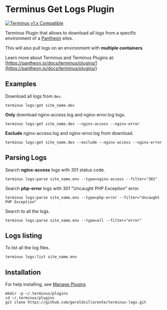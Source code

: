 # Terminus Get Logs Plugin

[![Terminus v1.x Compatible](https://img.shields.io/badge/terminus-v1.x-green.svg)](https://github.com/geraldvillorente/terminus-logs/tree/1.x)

Terminus Plugin that allows to download all logs from a specific environment of a [Pantheon](https://www.pantheon.io) sites.

This will also pull logs on an environment with __multiple containers__.

Learn more about Terminus and Terminus Plugins at:
[https://pantheon.io/docs/terminus/plugins/](https://pantheon.io/docs/terminus/plugins/)

## Examples

Download all logs from `dev`.
```
terminus logs:get site_name.dev
```

**Only** download nginx-access.log and nginx-error.log logs.
```
terminus logs:get site_name.dev --nginx-access --nginx-error
```

**Exclude** nginx-access.log and nginx-error.log from download.
```
terminus logs:get site_name.dev --exclude --nginx-access --nginx-error
```

## Parsing Logs

Search **nginx-access** logs with 301 status code.
```
terminus logs:parse site_name.env --type=nginx-access --filter="301"
```

Search **php-error** logs with 301 "Uncaught PHP Exception" error.
```
terminus logs:parse site_name.env --type=php-error --filter="Uncaught PHP Exception"
```

Search to all the logs.
```
terminus logs:parse site_name.env --type=all --filter="error"
```

## Logs listing
To list all the log files.
```
terminus logs:list site_name.env
```

## Installation
For help installing, see [Manage Plugins](https://pantheon.io/docs/terminus/plugins/)
```
mkdir -p ~/.terminus/plugins
cd ~/.terminus/plugins
git clone https://github.com/geraldvillorente/terminus-logs.git
```
